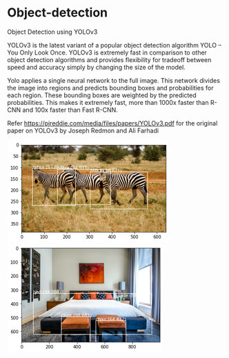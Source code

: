 # Object-detection
Object Detection using YOLOv3

YOLOv3 is the latest variant of a popular object detection algorithm YOLO – You Only Look Once. YOLOv3 is extremely fast in comparison to other object detection algorithms and provides flexibility for tradeoff between speed and accuracy simply by changing the size of the model.

Yolo applies a single neural network to the full image. This network divides the image into regions and predicts bounding boxes and probabilities for each region. These bounding boxes are weighted by the predicted probabilities.
This makes it extremely fast, more than 1000x faster than R-CNN and 100x faster than Fast R-CNN.

Refer https://pjreddie.com/media/files/papers/YOLOv3.pdf for the original paper on YOLOv3 by Joseph Redmon and Ali Farhadi

 ![Results](https://github.com/sanjsvk/Object-Detection/blob/master/Zebra_result.png)
 ![Results](https://github.com/sanjsvk/Object-Detection/blob/master/Room_result.png)
